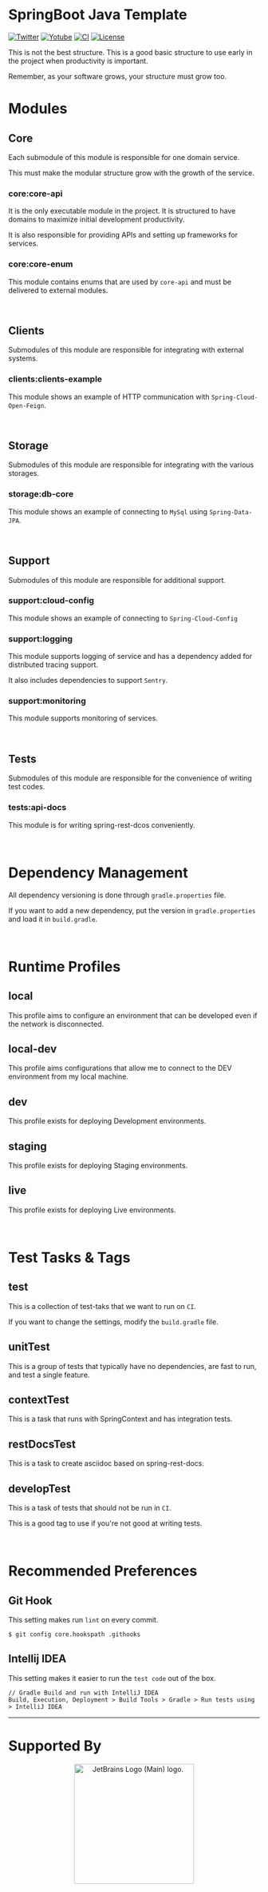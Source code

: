 # SpringBoot Java Template

[![Twitter](https://img.shields.io/twitter/url?style=social&url=https%3A%2F%2Ftwitter.com%2Fgeminikims)](https://twitter.com/geminikims)
[![Yotube](https://img.shields.io/youtube/channel/views/UCDh8zEDofOcrOMAOnSVL9Tg?label=Yotube&style=social)](https://www.youtube.com/@devgem)
[![CI](https://github.com/team-dodn/spring-boot-java-template/actions/workflows/ci.yml/badge.svg)](https://github.com/team-dodn/spring-boot-java-template/actions/workflows/ci.yml)
[![License](https://img.shields.io/badge/License-Apache%202.0-green.svg)](https://opensource.org/licenses/Apache-2.0)

This is not the best structure. This is a good basic structure to use early in the project when productivity is important.

Remember, as your software grows, your structure must grow too.

# **Modules**

## Core
Each submodule of this module is responsible for one domain service.

This must make the modular structure grow with the growth of the service.

### core:core-api
It is the only executable module in the project. It is structured to have domains to maximize initial development productivity.

It is also responsible for providing APIs and setting up frameworks for services.

### core:core-enum

This module contains enums that are used by `core-api` and must be delivered to external modules.

<br/>

## Clients
Submodules of this module are responsible for integrating with external systems.

### clients:clients-example
This module shows an example of HTTP communication with `Spring-Cloud-Open-Feign`.

<br/>

## Storage
Submodules of this module are responsible for integrating with the various storages.

### storage:db-core
This module shows an example of connecting to `MySql` using `Spring-Data-JPA`.

<br/>

## Support
Submodules of this module are responsible for additional support.

### support:cloud-config
This module shows an example of connecting to `Spring-Cloud-Config`

### support:logging
This module supports logging of service and has a dependency added for distributed tracing support.

It also includes dependencies to support `Sentry`.

### support:monitoring
This module supports monitoring of services.

<br/>

## Tests
Submodules of this module are responsible for the convenience of writing test codes.

### tests:api-docs
This module is for writing spring-rest-dcos conveniently.

<br/>

# Dependency Management
All dependency versioning is done through `gradle.properties` file.

If you want to add a new dependency, put the version in `gradle.properties` and load it in `build.gradle`.

<br/>

# Runtime Profiles

## local
This profile aims to configure an environment that can be developed even if the network is disconnected.

## local-dev
This profile aims configurations that allow me to connect to the DEV environment from my local machine.

## dev
This profile exists for deploying Development environments.

## staging
This profile exists for deploying Staging environments.

## live
This profile exists for deploying Live environments.

<br/>

# Test Tasks & Tags

## test
This is a collection of test-taks that we want to run on `CI`.

If you want to change the settings, modify the `build.gradle` file.

## unitTest
This is a group of tests that typically have no dependencies, are fast to run, and test a single feature.

## contextTest
This is a task that runs with SpringContext and has integration tests.

## restDocsTest
This is a task to create asciidoc based on spring-rest-docs.

## developTest
This is a task of tests that should not be run in `CI`.

This is a good tag to use if you're not good at writing tests.

<br/>

# Recommended Preferences

## Git Hook
This setting makes run `lint` on every commit.

```
$ git config core.hookspath .githooks
```

## Intellij IDEA
This setting makes it easier to run the `test code` out of the box.

```
// Gradle Build and run with IntelliJ IDEA
Build, Execution, Deployment > Build Tools > Gradle > Run tests using > IntelliJ IDEA	
```

---

# Supported By
<div align="center"><a href="https://jb.gg/OpenSourceSupport"><img src="https://resources.jetbrains.com/storage/products/company/brand/logos/jb_beam.png" alt="JetBrains Logo (Main) logo." width="240"></a></div>
